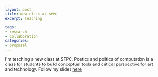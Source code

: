 ```yaml
---
layout: post
title: New class at SFPC
excerpt: Teaching
 
tags: 
- research
- collaboration
categories:
- proposal
---
```


I'm teaching a new class at SFPC. Poetics and politics of computation is a class for students to build conceptual tools and critical perspective for art and technology. Follow my slides [here](tchoi8.github.io/poetic-computation-16)
